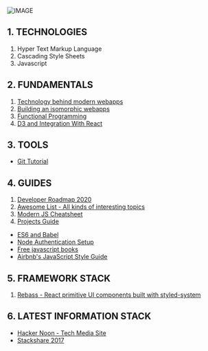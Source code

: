 ![IMAGE](https://github.com/Amarjit-pheiroijam/Modern-Web-Development/blob/master/MODERN%20WEB%20DEVELOPMENT.png)

## 1. TECHNOLOGIES
1. Hyper Text Markup Language
2. Cascading Style Sheets
3. Javascript

## 2. FUNDAMENTALS
1. [Technology behind modern webapps](/fundamental/tech-behind-modern-webapps.md)
2. [Building an isomorphic webapps](/fundamental/isomorphic-webapp.md)
3. [Functional Programming](/fundamental/functional-programming.md)
5. [D3 and Integration With React](/guides/d3-react-integration.md)

## 3. TOOLS 
* [Git Tutorial](/guides/git-tutorial.md)

## 4. GUIDES
1. [Developer Roadmap 2020](https://github.com/kamranahmedse/developer-roadmap)
2. [Awesome List - All kinds of interesting topics](https://github.com/sindresorhus/awesome)
3. [Modern JS Cheatsheet](https://github.com/mbeaudru/modern-js-cheatsheet)
4. [Projects Guide](https://github.com/wearehive/project-guidelines#readme)

* [ES6 and Babel](/guides/es6-and-babel.md)
* [Node Authentication Setup](/guides/auth-setup.md)
* [Free javascript books](https://jsbooks.revolunet.com/)
* [Airbnb's JavaScript Style Guide](https://github.com/airbnb/javascript)

## 5. FRAMEWORK STACK
1. [Rebass - React primitive UI components built with styled-system](https://rebassjs.org/)

## 6. LATEST INFORMATION STACK
* [Hacker Noon - Tech Media Site](https://hackernoon.com/)
* [Stackshare 2017](https://stackshare.io/posts/top-developer-tools-2017)


